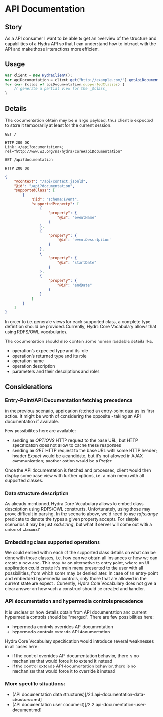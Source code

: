 # API Documentation

## Story

As a API consumer
I want to be able to get an overview of the structure and capabilities of a Hydra API
so that I can understand how to interact with the API and make those interactions more efficient.


## Usage

```javascript
var client = new HydraClient();
var apiDocumentation = client.get("http://example.com/").getApiDocumentation();
for (var $class of apiDocumentation.supportedClasses) {
    // generate a partial view for the _$class_
}
```


## Details

The documentation obtain may be a large payload,
thus client is expected to store it temporarily at least for the current session.

```http
GET /
```

```http
HTTP 200 OK
Link: </api?documentation>; rel="http://www.w3.org/ns/hydra/core#apiDocumentation"
```

```http
GET /api?documentation
```

```http
HTTP 200 OK
```

```json
{
    "@context": "/api/context.jsonld",
    "@id": "/api?documentation",
    "supportedClass": [
        {
            "@id": "schema:Event",
            "supportedProperty": [
                {
                    "property": {
                        "@id": "eventName"
                    }
                },
                {
                    "property": {
                        "@id": "eventDescription"
                    }
                },
                {
                    "property": {
                        "@id": "startDate"
                    }
                },
                {
                    "property": {
                        "@id": "endDate"
                    }
                }
            ]
        }
    ]
}
```

In order to i.e. generate views for each supported class, a complete type definition should be provided.
Currently, Hydra Core Vocabulary allows that using RDFS/OWL vocabularies.

The documentation should also contain some human readable details like:
- operation's expected type and its role
- operation's returned type and its role
- operation name
- operation description
- parameters and their descriptions and roles


## Considerations

### Entry-Point/API Documentation fetching precedence

In the previous scenario, application fetched an entry-point data as its first action.
It might be worth of considering the opposite - taking an API documentation if available.

Few possibilities here are available:
- sending an _OPTIONS_ HTTP request to the base URL,
  but HTTP specification does not allow to cache these responses
- sending an _GET_ HTTP request to the base URL with some HTTP header;
  header _Expect_ would be a candidate, but it's not allowed in AJAX communication;
  another option would be a _Prefer_

Once the API documentation is fetched and processed,
client would then display some base view with further options,
i.e. a main menu with all supported classes.


### Data structure description

As already mentioned, Hydra Core Vocabulary allows to embed class description using RDFS/OWL constructs.
Unfortunately, using those may prove difficult in parsing.
In the scenario above, we'd need to use _rdfs:range_ predicate to denote the types a given property accepts.
For simple scenarios it may be just _xsd:string_, but what if server will come out with a union of classes?


### Embedding class supported operations

We could embed within each of the supported class details on what can be done with those classes,
i.e. how can we obtain all instances or how we can create a new one.
This may be an alternative to entry point, where an UI application could create it's main menu
presented to the user with all possibilities, from which some may be denied later.
In case of an entry-point and embedded hypermedia controls,
only those that are allowed in the current state are expect .
Currently, Hydra Core Vocabulary does not give a clear answer on how such a construct should be created and handler.


### API documentation and hypermedia controls precedence

It is unclear on how details obtain from API documentation and current hypermedia controls should be "merged".
There are few possibilities here:

- hypermedia controls overrides API documentation
- hypermedia controls extends API documentation

Hydra Core Vocabulary specification would introduce several weaknesses in all cases here:

- if the control overrides API documentation behavior, there is no mechanism that would force it to extend it instead
- if the control extends API documentation behavior, there is no mechanism that would force it to override it instead

### More specific situations:
- (API documentation data structures)[/2.1.api-documentation-data-structures.md]
- (API documentation user document)[/2.2.api-documentation-user-document.md]